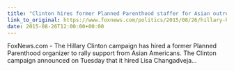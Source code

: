 ```yaml
---
title: "Clinton hires former Planned Parenthood staffer for Asian outreach"
link_to_original: https://www.foxnews.com/politics/2015/08/26/hillary-hires-former-planned-parenthood-staffer-for-asian-outreach/  
date: 2015-08-26T12:00:00+00:00
---
```



FoxNews.com - The Hillary Clinton campaign has hired a former Planned Parenthood organizer to rally support from Asian Americans. The Clinton campaign announced on Tuesday that it hired Lisa Changadveja...  


